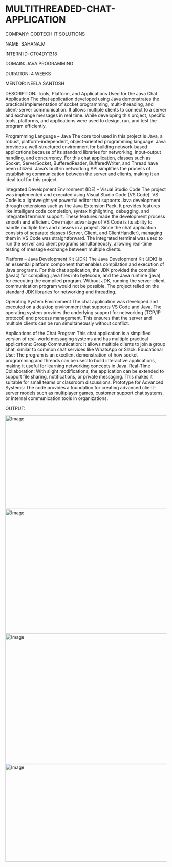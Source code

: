 # MULTITHREADED-CHAT-APPLICATION

COMPANY: CODTECH IT SOLUTIONS

NAME: SAHANA.M

INTERN ID: CT04DY1318

DOMAIN: JAVA PROGRAMMING

DURATION: 4 WEEKS

MENTOR: NEELA SANTOSH

DESCRIPTION: Tools, Platform, and Applications Used for the Java Chat Application The chat application developed using Java demonstrates the practical implementation of socket programming, multi-threading, and client-server communication. It allows multiple clients to connect to a server and exchange messages in real time. While developing this project, specific tools, platforms, and applications were used to design, run, and test the program efficiently.

Programming Language – Java The core tool used in this project is Java, a robust, platform-independent, object-oriented programming language. Java provides a well-structured environment for building network-based applications because of its standard libraries for networking, input-output handling, and concurrency. For this chat application, classes such as Socket, ServerSocket, BufferedReader, BufferedWriter, and Thread have been utilized. Java’s built-in networking API simplifies the process of establishing communication between the server and clients, making it an ideal tool for this project.

Integrated Development Environment (IDE) – Visual Studio Code The project was implemented and executed using Visual Studio Code (VS Code). VS Code is a lightweight yet powerful editor that supports Java development through extensions such as the Java Extension Pack. It provides features like intelligent code completion, syntax highlighting, debugging, and integrated terminal support. These features made the development process smooth and efficient. One major advantage of VS Code is its ability to handle multiple files and classes in a project. Since the chat application consists of separate classes (Server, Client, and ClientHandler), managing them in VS Code was straightforward. The integrated terminal was used to run the server and client programs simultaneously, allowing real-time testing of message exchange between multiple clients.

Platform – Java Development Kit (JDK) The Java Development Kit (JDK) is an essential platform component that enables compilation and execution of Java programs. For this chat application, the JDK provided the compiler (javac) for compiling .java files into bytecode, and the Java runtime (java) for executing the compiled program. Without JDK, running the server-client communication program would not be possible. The project relied on the standard JDK libraries for networking and threading.

Operating System Environment The chat application was developed and executed on a desktop environment that supports VS Code and Java. The operating system provides the underlying support for networking (TCP/IP protocol) and process management. This ensures that the server and multiple clients can be run simultaneously without conflict.

Applications of the Chat Program This chat application is a simplified version of real-world messaging systems and has multiple practical applications: Group Communication: It allows multiple clients to join a group chat, similar to common chat services like WhatsApp or Slack. Educational Use: The program is an excellent demonstration of how socket programming and threads can be used to build interactive applications, making it useful for learning networking concepts in Java. Real-Time Collaboration: With slight modifications, the application can be extended to support file sharing, notifications, or private messaging. This makes it suitable for small teams or classroom discussions. Prototype for Advanced Systems: The code provides a foundation for creating advanced client-server models such as multiplayer games, customer support chat systems, or internal communication tools in organizations.

OUTPUT:

<img width="1369" height="293" alt="Image" src="https://github.com/user-attachments/assets/334807cd-2912-4790-ab1b-c289810de603" />

<img width="1374" height="390" alt="Image" src="https://github.com/user-attachments/assets/a909c054-9744-4e15-9823-ed63bbf985d2" />

<img width="1377" height="407" alt="Image" src="https://github.com/user-attachments/assets/0a104466-c77d-4b62-97c1-898313f07a8f" />

<img width="1374" height="306" alt="Image" src="https://github.com/user-attachments/assets/66d61924-57d0-445b-abe8-e1d08b06e28d" />
